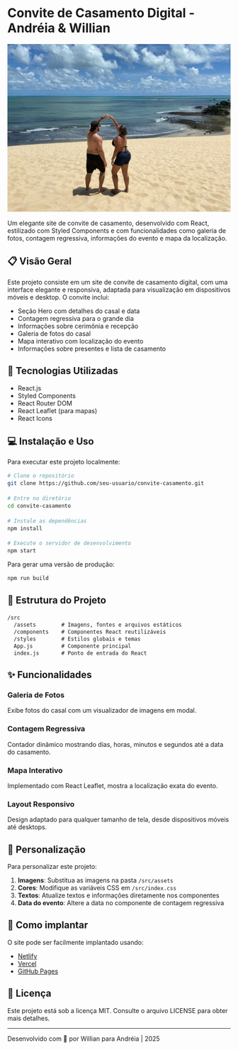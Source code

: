 # Convite de Casamento Digital - Andréia & Willian

![Convite de Casamento](./src/assets/hero-gb.jpg)

Um elegante site de convite de casamento, desenvolvido com React, estilizado com Styled Components e com funcionalidades como galeria de fotos, contagem regressiva, informações do evento e mapa da localização.

## 📋 Visão Geral

Este projeto consiste em um site de convite de casamento digital, com uma interface elegante e responsiva, adaptada para visualização em dispositivos móveis e desktop. O convite inclui:

- Seção Hero com detalhes do casal e data
- Contagem regressiva para o grande dia
- Informações sobre cerimônia e recepção
- Galeria de fotos do casal
- Mapa interativo com localização do evento
- Informações sobre presentes e lista de casamento

## 🚀 Tecnologias Utilizadas

- React.js
- Styled Components
- React Router DOM
- React Leaflet (para mapas)
- React Icons

## 💻 Instalação e Uso

Para executar este projeto localmente:

```bash
# Clone o repositório
git clone https://github.com/seu-usuario/convite-casamento.git

# Entre no diretório
cd convite-casamento

# Instale as dependências
npm install

# Execute o servidor de desenvolvimento
npm start
```

Para gerar uma versão de produção:

```bash
npm run build
```

## 🔧 Estrutura do Projeto

```
/src
  /assets        # Imagens, fontes e arquivos estáticos
  /components    # Componentes React reutilizáveis
  /styles        # Estilos globais e temas
  App.js         # Componente principal
  index.js       # Ponto de entrada do React
```

## ✨ Funcionalidades

### Galeria de Fotos
Exibe fotos do casal com um visualizador de imagens em modal.

### Contagem Regressiva
Contador dinâmico mostrando dias, horas, minutos e segundos até a data do casamento.

### Mapa Interativo
Implementado com React Leaflet, mostra a localização exata do evento.

### Layout Responsivo
Design adaptado para qualquer tamanho de tela, desde dispositivos móveis até desktops.

## 🎨 Personalização

Para personalizar este projeto:

1. **Imagens**: Substitua as imagens na pasta `/src/assets`
2. **Cores**: Modifique as variáveis CSS em `/src/index.css`
3. **Textos**: Atualize textos e informações diretamente nos componentes
4. **Data do evento**: Altere a data no componente de contagem regressiva

## 📝 Como implantar

O site pode ser facilmente implantado usando:

- [Netlify](https://netlify.com)
- [Vercel](https://vercel.com)
- [GitHub Pages](https://pages.github.com)

## 📄 Licença

Este projeto está sob a licença MIT. Consulte o arquivo LICENSE para obter mais detalhes.

---

Desenvolvido com 💖 por Willian para Andréia | 2025
